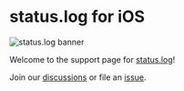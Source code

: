 # status.log for iOS

![status.log banner](https://static.joanna.lol/banner.png)

Welcome to the support page for [status.log](https://apps.apple.com/us/app/status-log/id6444921793)!

Join our [discussions](https://github.com/jmjordan/statuslog-support/discussions) or file an [issue](https://github.com/jmjordan/statuslog-support/issues).
